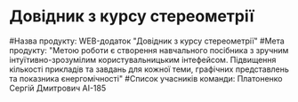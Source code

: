 # Довідник з курсу стереометрії
#Назва продукту: WEB-додаток "Довідник з курсу стереометрії"
#Мета продукту: "Метою роботи є створення навчального посібника з зручним інтуїтивно-зрозумілим користувальницьким інтефейсом. Підвищення кількості прикладів та завдань для кожної теми, графічних представлень та показника єнергомічності"
#Список учасників команди: Платоненко Сергій Дмитрович АІ-185
